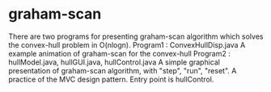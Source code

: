 # graham-scan
There are two programs for presenting graham-scan algorithm which solves the convex-hull problem in O(nlogn).
Program1 : ConvexHullDisp.java
A example animation of graham-scan for the convex-hull
Program2 : hullModel.java, hullGUI.java, hullControl.java
A simple graphical presentation of graham-scan algorithm, with "step", "run", "reset". A practice of the MVC design pattern.
Entry point is hullControl.
